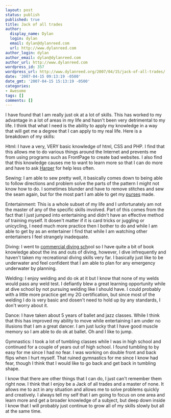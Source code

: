 ```yaml
---
layout: post
status: publish
published: true
title: Jack of all trades
author:
  display_name: Dylan
  login: dylan
  email: dylan@dylanreed.com
  url: http://www.dylanreed.com
author_login: dylan
author_email: dylan@dylanreed.com
author_url: http://www.dylanreed.com
wordpress_id: 357
wordpress_url: http://www.dylanreed.org/2007/04/15/jack-of-all-trades/
date: '2007-04-15 09:13:19 -0500'
date_gmt: '2007-04-15 15:13:19 -0500'
categories:
- Awesome
tags: []
comments: []
---
```

<p>I have found that I am really just ok at a lot of skills. This has worked to my advantage in a lot of areas in my life and hasn't been very detrimental to my life. I think that what I need is the ability to apply my knowledge in a way that will get me a degree that I can apply to my real life. Here is a breakdown of my skills:</p>
<p>Html: I have a very, VERY basic knowledge of html, CSS and PHP. I find that this allows me to do various things around the Internet and prevents me from using programs such as FrontPage to create bad websites. I also find that this knowledge causes me to want to learn more so that I can do more and have to ask <a href="http://nata2.org">Harper</a> for help less often.</p>
<p>Sewing: I am able to sew pretty well, it basically comes down to being able to follow directions and problem solve the parts of the pattern I might not know how to do. I sometimes blunder and have to remove stitches and sew the seam again, but for the most part I am able to get my <a href="http://imadeit.myshopify.com">purses</a> made.</p>
<p>Entertainment: This is a whole subset of my life and I unfortunately am not the master of any of the specific skills involved. Part of this comes from the fact that I just jumped into entertaining and didn't have an effective method of training myself. It dosen't matter if it is card tricks or juggling or unicycling, I need much more practice then I bother to do and while I am able to get by as an entertainer I find that while I am watching other entertainers I feel strangely inadequate.</p>
<p>Diving: I went to <a href="http://www.natpoly.edu/">commercial diving sch</a>ool so I have quite a bit of book knowledge about the ins and outs of diving, however, I dive infrequently and haven't taken my recreational diving skills very far. I basically just like to be underwater and feel confident that I am able to plan for any emergency underwater by planning.</p>
<p>Welding: I enjoy welding and do ok at it but I know that none of my welds would pass any weld test. I defiantly blew a great learning opportunity while at dive school by not pursuing welding like I should have. I could probably with a little more practice get my 2G certification, but since most of the welding I do is very basic and dosen't need to hold up by any standards, I don't worry about it.</p>
<p>Dance: I have taken about 5 years of ballet and jazz classes. While I think that this has improved my ability to move while entertaining I am under no illusions that I am a great dancer. I am just lucky that I have good muscle memory so I am able to do ok at ballet. Oh and I like to jump.</p>
<p>Gymnastics: I took a lot of tumbling classes while I was in high school and continued for a couple of years out of high school. I found tumbling to by easy for me since I had no fear. I was working on double front and back flips when I hurt myself. That ruined gymnastics for me since I know had fear, though I think that I would like to go back and get back in tumbling shape.</p>
<p>I know that there are other things that I can do,  I just can't remember them right now. I think that I enjoy be a Jack of all trades and a master of none. It allows me to act in any situation and allows me to solve problems quickly and creatively. I always tell my self that I am going to focus on one area and learn more and get a broader knowledge of a subject, but deep down inside I know that I will probably just continue to grow all of my skills slowly but all at the same time.</p>
